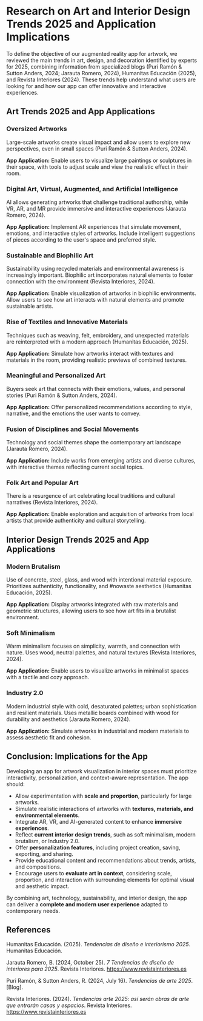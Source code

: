 # Research on Art and Interior Design Trends 2025 and Application Implications

To define the objective of our augmented reality app for artwork, we reviewed the main trends in art, design, and decoration identified by experts for 2025, combining information from specialized blogs (Puri Ramón & Sutton Anders, 2024; Jarauta Romero, 2024), Humanitas Educación (2025), and Revista Interiores (2024). These trends help understand what users are looking for and how our app can offer innovative and interactive experiences.

## Art Trends 2025 and App Applications

### Oversized Artworks

Large-scale artworks create visual impact and allow users to explore new perspectives, even in small spaces (Puri Ramón & Sutton Anders, 2024).

**App Application:** Enable users to visualize large paintings or sculptures in their space, with tools to adjust scale and view the realistic effect in their room.

### Digital Art, Virtual, Augmented, and Artificial Intelligence

AI allows generating artworks that challenge traditional authorship, while VR, AR, and MR provide immersive and interactive experiences (Jarauta Romero, 2024).

**App Application:** Implement AR experiences that simulate movement, emotions, and interactive styles of artworks. Include intelligent suggestions of pieces according to the user's space and preferred style.

### Sustainable and Biophilic Art

Sustainability using recycled materials and environmental awareness is increasingly important. Biophilic art incorporates natural elements to foster connection with the environment (Revista Interiores, 2024).

**App Application:** Enable visualization of artworks in biophilic environments. Allow users to see how art interacts with natural elements and promote sustainable artists.

### Rise of Textiles and Innovative Materials

Techniques such as weaving, felt, embroidery, and unexpected materials are reinterpreted with a modern approach (Humanitas Educación, 2025).

**App Application:** Simulate how artworks interact with textures and materials in the room, providing realistic previews of combined textures.

### Meaningful and Personalized Art

Buyers seek art that connects with their emotions, values, and personal stories (Puri Ramón & Sutton Anders, 2024).

**App Application:** Offer personalized recommendations according to style, narrative, and the emotions the user wants to convey.

### Fusion of Disciplines and Social Movements

Technology and social themes shape the contemporary art landscape (Jarauta Romero, 2024).

**App Application:** Include works from emerging artists and diverse cultures, with interactive themes reflecting current social topics.

### Folk Art and Popular Art

There is a resurgence of art celebrating local traditions and cultural narratives (Revista Interiores, 2024).

**App Application:** Enable exploration and acquisition of artworks from local artists that provide authenticity and cultural storytelling.

## Interior Design Trends 2025 and App Applications

### Modern Brutalism

Use of concrete, steel, glass, and wood with intentional material exposure. Prioritizes authenticity, functionality, and #nowaste aesthetics (Humanitas Educación, 2025).

**App Application:** Display artworks integrated with raw materials and geometric structures, allowing users to see how art fits in a brutalist environment.

### Soft Minimalism

Warm minimalism focuses on simplicity, warmth, and connection with nature. Uses wood, neutral palettes, and natural textures (Revista Interiores, 2024).

**App Application:** Enable users to visualize artworks in minimalist spaces with a tactile and cozy approach.

### Industry 2.0

Modern industrial style with cold, desaturated palettes; urban sophistication and resilient materials. Uses metallic boards combined with wood for durability and aesthetics (Jarauta Romero, 2024).

**App Application:** Simulate artworks in industrial and modern materials to assess aesthetic fit and cohesion.

## Conclusion: Implications for the App

Developing an app for artwork visualization in interior spaces must prioritize interactivity, personalization, and context-aware representation. The app should:

- Allow experimentation with **scale and proportion**, particularly for large artworks.
- Simulate realistic interactions of artworks with **textures, materials, and environmental elements**.
- Integrate AR, VR, and AI-generated content to enhance **immersive experiences**.
- Reflect **current interior design trends**, such as soft minimalism, modern brutalism, or Industry 2.0.
- Offer **personalization features**, including project creation, saving, exporting, and sharing.
- Provide educational content and recommendations about trends, artists, and compositions.
- Encourage users to **evaluate art in context**, considering scale, proportion, and interaction with surrounding elements for optimal visual and aesthetic impact.

By combining art, technology, sustainability, and interior design, the app can deliver a **complete and modern user experience** adapted to contemporary needs.

## References

Humanitas Educación. (2025). *Tendencias de diseño e interiorismo 2025*. Humanitas Educación.  

Jarauta Romero, B. (2024, October 25). *7 Tendencias de diseño de interiores para 2025*. Revista Interiores. https://www.revistainteriores.es  

Puri Ramón, & Sutton Anders, R. (2024, July 16). *Tendencias de arte 2025*. [Blog].  

Revista Interiores. (2024). *Tendencias arte 2025: así serán obras de arte que entrarán casas y espacios*. Revista Interiores. https://www.revistainteriores.es
